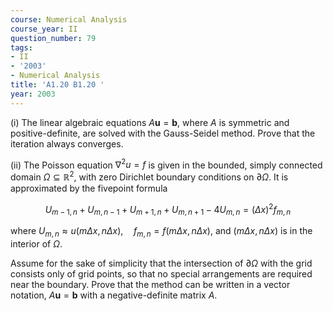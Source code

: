 ```yaml
---
course: Numerical Analysis
course_year: II
question_number: 79
tags:
- II
- '2003'
- Numerical Analysis
title: 'A1.20 B1.20 '
year: 2003
---
```



(i) The linear algebraic equations $A \mathbf{u}=\mathbf{b}$, where $A$ is symmetric and positive-definite, are solved with the Gauss-Seidel method. Prove that the iteration always converges.

(ii) The Poisson equation $\nabla^{2} u=f$ is given in the bounded, simply connected domain $\Omega \subseteq \mathbb{R}^{2}$, with zero Dirichlet boundary conditions on $\partial \Omega$. It is approximated by the fivepoint formula

$$U_{m-1, n}+U_{m, n-1}+U_{m+1, n}+U_{m, n+1}-4 U_{m, n}=(\Delta x)^{2} f_{m, n}$$

where $U_{m, n} \approx u(m \Delta x, n \Delta x), \quad f_{m, n}=f(m \Delta x, n \Delta x)$, and $(m \Delta x, n \Delta x)$ is in the interior of $\Omega$.

Assume for the sake of simplicity that the intersection of $\partial \Omega$ with the grid consists only of grid points, so that no special arrangements are required near the boundary. Prove that the method can be written in a vector notation, $A \mathbf{u}=\mathbf{b}$ with a negative-definite matrix $A$.